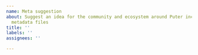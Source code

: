 ```yaml
---
name: Meta suggestion
about: Suggest an idea for the community and ecosystem around Puter including the
  metadata files
title: ''
labels: ''
assignees: ''

---
```



